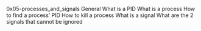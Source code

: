 0x05-processes_and_signals
General
What is a PID
What is a process
How to find a process’ PID
How to kill a process
What is a signal
What are the 2 signals that cannot be ignored
